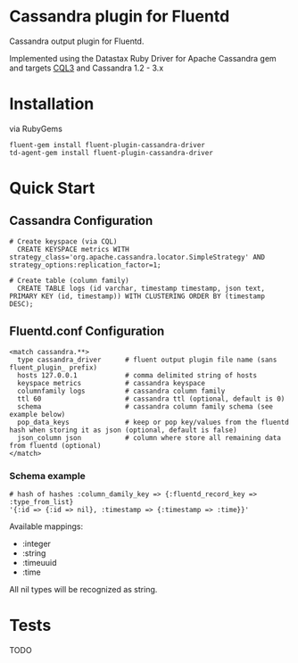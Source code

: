# Cassandra plugin for Fluentd

Cassandra output plugin for Fluentd.

Implemented using the Datastax Ruby Driver for Apache Cassandra gem and targets [CQL3](https://docs.datastax.com/en/cql/3.3/)
and Cassandra 1.2 - 3.x

# Installation

via RubyGems

    fluent-gem install fluent-plugin-cassandra-driver
    td-agent-gem install fluent-plugin-cassandra-driver

# Quick Start

## Cassandra Configuration
    # Create keyspace (via CQL)
      CREATE KEYSPACE metrics WITH strategy_class='org.apache.cassandra.locator.SimpleStrategy' AND strategy_options:replication_factor=1;

    # Create table (column family)
      CREATE TABLE logs (id varchar, timestamp timestamp, json text, PRIMARY KEY (id, timestamp)) WITH CLUSTERING ORDER BY (timestamp DESC);

## Fluentd.conf Configuration
    <match cassandra.**>
      type cassandra_driver      # fluent output plugin file name (sans fluent_plugin_ prefix)
      hosts 127.0.0.1            # comma delimited string of hosts
      keyspace metrics           # cassandra keyspace
      columnfamily logs          # cassandra column family
      ttl 60                     # cassandra ttl (optional, default is 0)
      schema                     # cassandra column family schema (see example below)
      pop_data_keys              # keep or pop key/values from the fluentd hash when storing it as json (optional, default is false)
      json_column json           # column where store all remaining data from fluentd (optional)
    </match>
    
### Schema example
    # hash of hashes :column_damily_key => {:fluentd_record_key => :type_from_list}
    '{:id => {:id => nil}, :timestamp => {:timestamp => :time}}'
    
Available mappings:
* :integer
* :string
* :timeuuid
* :time
    
All nil types will be recognized as string.
    
# Tests

TODO
